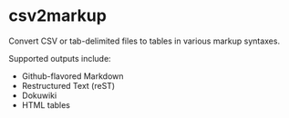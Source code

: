 csv2markup
==========

Convert CSV or tab-delimited files to tables in various markup syntaxes.

Supported outputs include:

 - Github-flavored Markdown
 - Restructured Text (reST)
 - Dokuwiki
 - HTML tables
